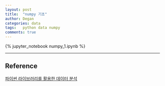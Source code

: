 ```yaml
---
layout: post
title:  "numpy 기초"
author: Degan
categories: data
tags:	python data numpy
comments: true
---
```


{% jupyter_notebook numpy_1.ipynb %}

---

## Reference

[파이썬 라이브러리를 활용한 데이터 분석](http://www.hanbit.co.kr/store/books/look.php?p_code=B6540908288)

